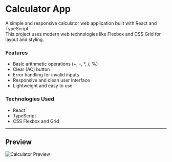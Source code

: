 # Calculator App

A simple and responsive calculator web application built with React and TypeScript.  
This project uses modern web technologies like Flexbox and CSS Grid for layout and styling.

### Features
- Basic arithmetic operations (+, -, *, /, %)
- Clear (AC) button
- Error handling for invalid inputs
- Responsive and clean user interface
- Lightweight and easy to use

### Technologies Used
- React
- TypeScript
- CSS Flexbox and Grid

---

## Preview

![Calculator Preview](assets/calculater.png)


